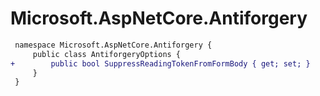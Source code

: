 # Microsoft.AspNetCore.Antiforgery

``` diff
 namespace Microsoft.AspNetCore.Antiforgery {
     public class AntiforgeryOptions {
+        public bool SuppressReadingTokenFromFormBody { get; set; }
     }
 }
```
